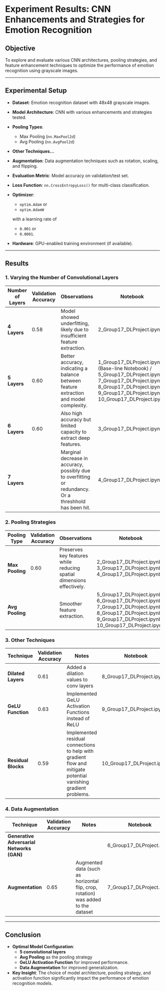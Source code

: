 # Experiment Results: CNN Enhancements and Strategies for Emotion Recognition

## Objective
To explore and evaluate various CNN architectures, pooling strategies, and feature enhancement techniques to optimize the performance of emotion recognition using grayscale images.

---

## Experimental Setup
- **Dataset**: Emotion recognition dataset with 48x48 grayscale images.
- **Model Architecture**: CNN with various enhancements and strategies tested.
- **Pooling Types**:
  - Max Pooling (`nn.MaxPool2d`)
  - Avg Pooling (`nn.AvgPool2d`)
- **Other Techniques...**
- **Augmentation**: Data augmentation techniques such as rotation, scaling, and flipping.
- **Evaluation Metric**: Model accuracy on validation/test set.
- **Loss Function**: `nn.CrossEntropyLoss()` for multi-class classification.
- **Optimizer**: 
  - `optim.Adam` or 
  - `optim.AdamW` 

  with a learning rate of 
  - `0.001` or 
  - `0.0001`.
- **Hardware**: GPU-enabled training environment (if available).

---

## Results

### 1. Varying the Number of Convolutional Layers

| **Number of Layers** | **Validation Accuracy** | **Observations**                                                                                        | **Notebook**                                                                                                                                                                                |
|----------------------|-------------------------|---------------------------------------------------------------------------------------------------------|---------------------------------------------------------------------------------------------------------------------------------------------------------------------------------------------|
| **4 Layers**         | 0.58                    | Model showed underfitting, likely due to insufficient feature extraction.                               | 2_Group17_DLProject.ipynb                                                                                                                                                                   |
| **5 Layers**         | 0.60                    | Better accuracy, indicating a balance between feature extraction and model complexity.                  | 1_Group17_DLProject.ipynb (Base-line Notebook) / 5_Group17_DLProject.ipynb / 7_Group17_DLProject.ipynb / 8_Group17_DLProject.ipynb / 9_Group17_DLProject.ipynb / 10_Group17_DLProject.ipynb |
| **6 Layers**         | 0.60                    | Also high accuracy but limited capacity to extract deep features.                                       | 3_Group17_DLProject.ipynb                                                                                                                                                                   |
| **7 Layers**         |                         | Marginal decrease in accuracy, possibly due to overfitting or redundancy. Or a threshhold has been hit. | 4_Group17_DLProject.ipynb                                                                                                                                                                   |

### 2. Pooling Strategies

| **Pooling Type**           | **Validation Accuracy** | **Observations**                                                                                                                | **Notebook**                                                                                                                                                           |
|----------------------------|-------------------------|---------------------------------------------------------------------------------------------------------------------------------|------------------------------------------------------------------------------------------------------------------------------------------------------------------------|
| **Max Pooling**            | 0.60                    | Preserves key features while reducing spatial dimensions effectively.                                                           | 2_Group17_DLProject.ipynb / 3_Group17_DLProject.ipynb / 4_Group17_DLProject.ipynb                                                                                      |
| **Avg Pooling**            |                         | Smoother feature extraction.                                                                                                    | 5_Group17_DLProject.ipynb / 6_Group17_DLProject.ipynb / 7_Group17_DLProject.ipynb / 8_Group17_DLProject.ipynb / 9_Group17_DLProject.ipynb / 10_Group17_DLProject.ipynb |


### 3. Other Techniques

| **Technique**       | **Validation Accuracy** | **Notes**                                                                                                       | **Notebook**               |
|---------------------|-------------------------|-----------------------------------------------------------------------------------------------------------------|----------------------------|
| **Dilated Layers**  | 0.61                    | Added a dilation values to conv layers                                                                          | 8_Group17_DLProject.ipynb  |
| **GeLU Function**   | 0.63                    | Implemented GeLU Activation Functions instead of ReLU                                                           | 9_Group17_DLProject.ipynb  |
| **Residual Blocks** | 0.59                    | Implemented residual connections to help with gradient flow and mitigate potential vanishing gradient problems. | 10_Group17_DLProject.ipynb |

### 4. Data Augmentation

| **Technique**                             | **Validation Accuracy** | **Notes**                                                                         | **Notebook**              |
|-------------------------------------------|-------------------------|-----------------------------------------------------------------------------------|---------------------------|
| **Generative Adversarial Networks (GAN)** |                         |                                                                                   | 6_Group17_DLProject.ipynb |
| **Augmentation**                          | 0.65                    | Augmented data (such as horizontal flip, crop, rotation) was added to the dataset | 7_Group17_DLProject.ipynb |


---

## Conclusion
- **Optimal Model Configuration**:
    - **5 convolutional layers**
    - **Avg Pooling** as the pooling strategy
    - **GeLU Activation Function** for improved performance.
    - **Data Augmentation** for improved generalization.
- **Key Insight**: The choice of model architecture, pooling strategy, and activation function significantly impact the performance of emotion recognition models.
